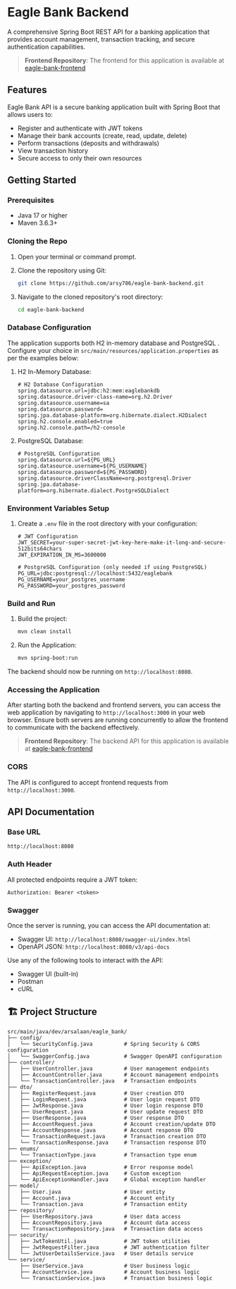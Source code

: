 # Eagle Bank Backend

A comprehensive Spring Boot REST API for a banking application that provides account management, transaction tracking, and secure authentication capabilities.

> **Frontend Repository**: The frontend for this application is available at [eagle-bank-frontend](https://github.com/arsy786/eagle-bank-frontend)

## Features

Eagle Bank API is a secure banking application built with Spring Boot that allows users to:

- Register and authenticate with JWT tokens
- Manage their bank accounts (create, read, update, delete)
- Perform transactions (deposits and withdrawals)
- View transaction history
- Secure access to only their own resources

## Getting Started

### Prerequisites

- Java 17 or higher
- Maven 3.6.3+

### Cloning the Repo

1. Open your terminal or command prompt.

2. Clone the repository using Git:

   ```bash
   git clone https://github.com/arsy786/eagle-bank-backend.git
   ```

3. Navigate to the cloned repository's root directory:

   ```bash
   cd eagle-bank-backend
   ```

### Database Configuration

The application supports both H2 in-memory database and PostgreSQL . Configure your choice in `src/main/resources/application.properties` as per the examples below:

1. H2 In-Memory Database:

   ```properties
   # H2 Database Configuration
   spring.datasource.url=jdbc:h2:mem:eaglebankdb
   spring.datasource.driver-class-name=org.h2.Driver
   spring.datasource.username=sa
   spring.datasource.password=
   spring.jpa.database-platform=org.hibernate.dialect.H2Dialect
   spring.h2.console.enabled=true
   spring.h2.console.path=/h2-console
   ```

2. PostgreSQL Database:
      
   ```properties
   # PostgreSQL Configuration
   spring.datasource.url=${PG_URL}
   spring.datasource.username=${PG_USERNAME}
   spring.datasource.password=${PG_PASSWORD}
   spring.datasource.driverClassName=org.postgresql.Driver
   spring.jpa.database-platform=org.hibernate.dialect.PostgreSQLDialect
   ```

### Environment Variables Setup

1. Create a `.env` file in the root directory with your configuration:

   ```env
   # JWT Configuration
   JWT_SECRET=your-super-secret-jwt-key-here-make-it-long-and-secure-512bits64chars
   JWT_EXPIRATION_IN_MS=3600000
   
   # PostgreSQL Configuration (only needed if using PostgreSQL)
   PG_URL=jdbc:postgresql://localhost:5432/eaglebank
   PG_USERNAME=your_postgres_username
   PG_PASSWORD=your_postgres_password
   ```

### Build and Run

1. Build the project:

   ```bash
   mvn clean install
   ```

2. Run the Application:

   ```bash
   mvn spring-boot:run
   ```

The backend should now be running on `http://localhost:8080`.

### Accessing the Application

After starting both the backend and frontend servers, you can access the web application by navigating to `http://localhost:3000` in your web browser. Ensure both servers are running concurrently to allow the frontend to communicate with the backend effectively.

> **Frontend Repository**: The backend API for this application is available at [eagle-bank-frontend](https://github.com/arsy786/eagle-bank-frontend)

### CORS

The API is configured to accept frontend requests from `http://localhost:3000`.

## API Documentation

### Base URL

```
http://localhost:8080
```

### Auth Header

All protected endpoints require a JWT token:

```
Authorization: Bearer <token>
```

### Swagger

Once the server is running, you can access the API documentation at:

- Swagger UI: `http://localhost:8080/swagger-ui/index.html`
- OpenAPI JSON: `http://localhost:8080/v3/api-docs`

Use any of the following tools to interact with the API:

- Swagger UI (built-in)
- Postman
- cURL

## 🏗️ Project Structure

```
src/main/java/dev/arsalaan/eagle_bank/
├── config/
│   └── SecurityConfig.java          # Spring Security & CORS configuration
│   └── SwaggerConfig.java           # Swagger OpenAPI configuration
├── controller/
│   ├── UserController.java          # User management endpoints
│   ├── AccountController.java       # Account management endpoints
│   └── TransactionController.java   # Transaction endpoints
├── dto/
│   ├── RegisterRequest.java         # User creation DTO
│   ├── LoginRequest.java            # User login request DTO
│   ├── JwtResponse.java             # User login response DTO
│   ├── UserRequest.java             # User update request DTO
│   ├── UserResponse.java            # User response DTO
│   ├── AccountRequest.java          # Account creation/update DTO
│   ├── AccountResponse.java         # Account response DTO
│   └── TransactionRequest.java      # Transaction creation DTO
│   └── TransactionResponse.java     # Transaction response DTO
├── enums/
│   └── TransactionType.java         # Transaction type enum
├── exception/
│   ├── ApiException.java            # Error response model
│   ├── ApiRequestException.java     # Custom exception
│   └── ApiExceptionHandler.java     # Global exception handler
├── model/
│   ├── User.java                    # User entity
│   ├── Account.java                 # Account entity
│   └── Transaction.java             # Transaction entity
├── repository/
│   ├── UserRepository.java          # User data access
│   ├── AccountRepository.java       # Account data access
│   └── TransactionRepository.java   # Transaction data access
├── security/
│   ├── JwtTokenUtil.java            # JWT token utilities
│   ├── JwtRequestFilter.java        # JWT authentication filter
│   └── JwtUserDetailsService.java   # User details service
└── service/
    ├── UserService.java             # User business logic
    ├── AccountService.java          # Account business logic
    └── TransactionService.java      # Transaction business logic
```

